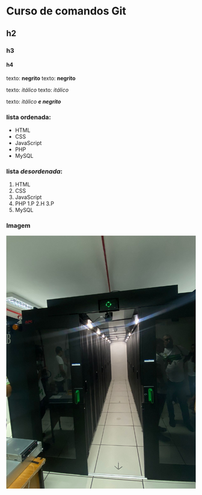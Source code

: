 # Curso de comandos Git
## h2
### h3
#### h4 

texto: **negrito**
texto: __negrito__

texto: *itálico*
texto: _itálico_


texto: _itálico **e negrito**_

### lista **ordenada**:

* HTML
* CSS
* JavaScript
* PHP
* MySQL

### lista *desordenada*:

1. HTML
2. CSS
3. JavaScript
4. PHP
    1.P
    2.H
    3.P
5. MySQL

### Imagem
![super computador](supercomputador.jpeg)